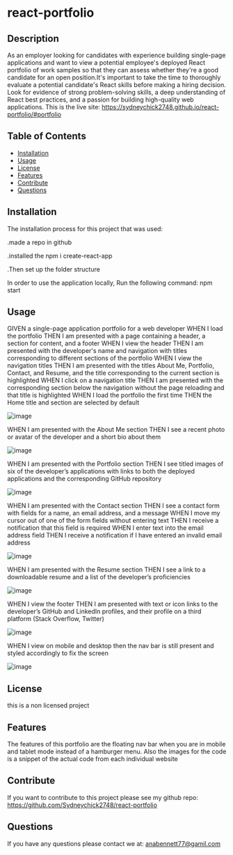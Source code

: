 # react-portfolio

## Description

As an employer looking for candidates with experience building single-page applications and want to view a potential employee's deployed React portfolio of work samples
so that they can assess whether they're a good candidate for an open position.It's important to take the time to thoroughly evaluate a potential candidate's React skills before making a hiring decision. Look for evidence of strong problem-solving skills, a deep understanding of React best practices, and a passion for building high-quality web applications. This is the live site: https://sydneychick2748.github.io/react-portfolio/#portfolio





## Table of Contents 

- [Installation](#installation)
- [Usage](#usage)
- [License](#license)
- [Features](#features)
- [Contribute](#Contribute)
- [Questions](#Questions)





## Installation
 
 The installation process for this project that was used:

 .made a repo in github

 .installed the npm i create-react-app

 .Then set up the folder structure 

 In order to use the application locally, Run the following command:
 npm start 
 


 



## Usage
GIVEN a single-page application portfolio for a web developer
WHEN I load the portfolio
THEN I am presented with a page containing a header, a section for content, and a footer
WHEN I view the header
THEN I am presented with the developer's name and navigation with titles corresponding to different sections of the portfolio
WHEN I view the navigation titles
THEN I am presented with the titles About Me, Portfolio, Contact, and Resume, and the title corresponding to the current section is highlighted
WHEN I click on a navigation title
THEN I am presented with the corresponding section below the navigation without the page reloading and that title is highlighted
WHEN I load the portfolio the first time
THEN the Home title and section are selected by default

![image](https://user-images.githubusercontent.com/87034052/222059283-8bf65144-7159-41bf-8ce1-f06c544b9828.png)



WHEN I am presented with the About Me section
THEN I see a recent photo or avatar of the developer and a short bio about them

![image](https://user-images.githubusercontent.com/87034052/222229089-7cd8c60d-3d3a-4e09-ad71-5cf8f691b8a4.png)




WHEN I am presented with the Portfolio section
THEN I see titled images of six of the developer’s applications with links to both the deployed applications and the corresponding GitHub repository

![image](https://user-images.githubusercontent.com/87034052/222059444-c5c11fd1-6296-41f1-ac2a-dc5a5b428775.png)

WHEN I am presented with the Contact section
THEN I see a contact form with fields for a name, an email address, and a message
WHEN I move my cursor out of one of the form fields without entering text
THEN I receive a notification that this field is required
WHEN I enter text into the email address field
THEN I receive a notification if I have entered an invalid email address

![image](https://user-images.githubusercontent.com/87034052/222230140-e83f1b97-3ce0-4eb9-b0ad-abd058988e8d.png)



WHEN I am presented with the Resume section
THEN I see a link to a downloadable resume and a list of the developer’s proficiencies

![image](https://user-images.githubusercontent.com/87034052/222231572-49a833ec-729d-43a1-bebb-67fb01c6da7e.png)



WHEN I view the footer
THEN I am presented with text or icon links to the developer’s GitHub and LinkedIn profiles, and their profile on a third platform (Stack Overflow, Twitter) 

![image](https://user-images.githubusercontent.com/87034052/222059636-0084b829-c914-42fc-b1b5-09a3f611febf.png)

WHEN I view on mobile and desktop then the nav bar is still present and styled accordingly to fix the screen

![image](https://user-images.githubusercontent.com/87034052/222059686-56564865-01cc-4658-bcb8-9b9350cd6d94.png)




## License
this is a non licensed project 


## Features
The features of this portfolio are the floating nav bar when you are in mobile and tablet mode instead of a hamburger menu. Also the images for the code is a snippet of the actual code from each individual website  

## Contribute
If you want to contribute to this project please see my github repo: https://github.com/Sydneychick2748/react-portfolio

## Questions
If you have any questions please contact we at: anabennett77@gamil.com
